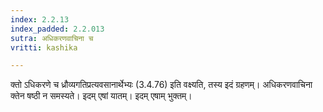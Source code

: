 ```yaml
---
index: 2.2.13
index_padded: 2.2.013
sutra: अधिकरणवाचिना च
vritti: kashika

---
```

क्तो ऽधिकरणे च ध्रौव्यगतिप्रत्यवसानार्थेभ्यः (3.4.76) इति वक्ष्यति, तस्य इदं ग्रहणम्। अधिकरणवाचिना क्तेन षष्ठी न समस्यते। इदम् एषां यातम्। इदम् एषाम् भुक्तम्।